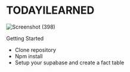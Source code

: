 # TODAYILEARNED

![Screenshot (398)](https://github.com/nuhptr/todayilearned/assets/50306963/67889ce9-52c4-40d2-b095-715139924f08)

Getting Started

- Clone repository
- Npm install
- Setup your supabase and create a fact table

